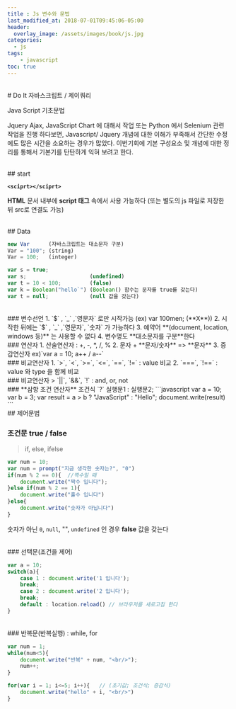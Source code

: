 ```yaml
---
title : Js 변수와 문법
last_modified_at: 2018-07-01T09:45:06-05:00
header:
  overlay_image: /assets/images/book/js.jpg
categories:
  - js
tags: 
    - javascript
toc: true 
---
```



<br>
# Do It 자바스크립트 / 제이쿼리 

Java Script 기초문법

Jquery Ajax, JavaScript Chart 에 대해서 작업 또는 Python 에서 Selenium 관련 작업을 진행 하다보면, Javascript/ Jquery 개념에 대한 이해가 부족해서 간단한 수정에도 많은 시간을 소요하는 경우가 많았다. 이번기회에 기본 구성요소 및 개념에 대한 정리를 통해서 기본기를 탄탄하게 익혀 보려고 한다.

<br>
## start 

**`<sciprt></sciprt>`** <br>

**HTML** 문서 내부에 **script 태그** 속에서 사용 가능하다 (또는 별도의 js 파일로 저장한 뒤 src로 연결도 가능)

<br>
## Data

```javascript
new Var      (자바스크립트는 대소문자 구분)
Var = "100"; (string)
Var = 100;   (integer)

var s = true; 
var s;                    (undefined)
var t = 10 < 100;         (false)
var k = Boolean("hello`") (Boolean() 함수는 문자를 true를 갖는다)
var t = null;             (null 값을 갖는다)
```

<br>
### 변수선언
1. `$` , `_` ,`영문자` 로만 시작가능 (ex) var 100men; (**X**))
2. 시작한 뒤에는 `$` , `_` ,`영문자`, `숫자` 가 가능하다
3. 예약어 **(document, location, windows 등)** 는 사용할 수 없다
4. 변수명도 **대소문자를 구분**한다

<br>
### 연산자
1. 산술연산자 : +, -, *, /, %
2. 문자 + **문자/숫자** => **문자**
3. 증감연산자  ex)`var a = 10; a++ / a--`

<br>
### 비교연산자
1. `>`, `<`, `>=`, `<=`, `==`, `!=` : value 비교
2. `===`, `!==` : value 와 type 을 함께 비교

<br>
### 비교연산자
> `||`, `&&`, `!` : and, or, not

<br>
### **삼항 조건 연산자**  조건식 `?` 실행문1 : 실행문2;
```javascript
var a = 10; 
var b = 3;
var result = a > b ? "JavaScript" : "Hello";
document.write(result)
```

<br>
## 제어문법

### 조건문 true / false 
> if, else, ifelse 

```javascript
var num = 10;
var num = prompt("지금 생각한 숫자는?", "0")
if(num % 2 == 0){  //짝수일 때
    document.write("짝수 입니다");
}else if(num % 2 == 1){
    document.write("홀수 입니다")
}else{
    document.write("숫자가 아닙니다")
}
```
숫자가 아닌 `0`, `null`, "", `undefined` 인 경우 **false** 값을 갖는다 

<br>
### 선택문(조건을 제어)

```javascript
var a = 10;
switch(a){
    case 1 : document.write('1 입니다');
    break;
    case 2 : document.write('2 입니다');
    break;
    default : location.reload() // 브라우저를 새로고침 한다
}
```

<br>
### 반복문(반복실행) : while, for

```javascript
var num = 1;
while(num<5){
    document.write("반복" + num, "<br/>");
    num++;
}
```

```javascript
for(var i = 1; i<=5; i++){   // (초기값; 조건식; 증감식)
    document.write("hello" + i, "<br/>")
}
```